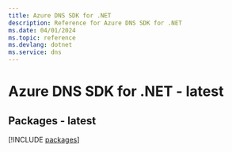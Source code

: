 ```yaml
---
title: Azure DNS SDK for .NET
description: Reference for Azure DNS SDK for .NET
ms.date: 04/01/2024
ms.topic: reference
ms.devlang: dotnet
ms.service: dns
---
```

# Azure DNS SDK for .NET - latest
## Packages - latest
[!INCLUDE [packages](dns-index.md)]